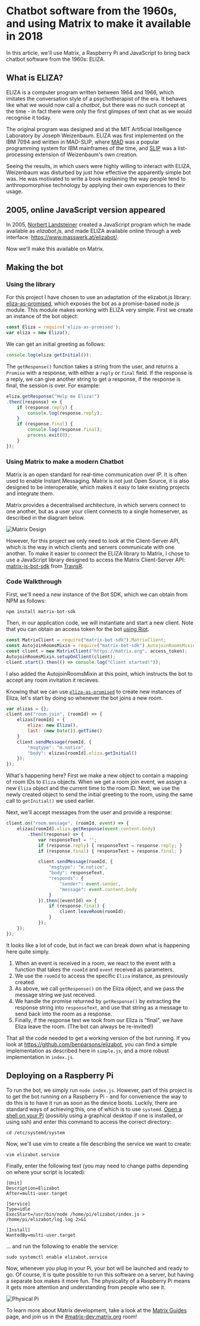 # Chatbot software from the 1960s, and using Matrix to make it available in 2018

In this article, we'll use Matrix, a Raspberry Pi and JavaScript to bring back
chatbot software from the 1960s: ELIZA.

## What is ELIZA?

ELIZA is a computer program written between 1964 and 1966, which imitates the
conversation style of a psychotherapist of the era. It behaves like what we
would now call a *chatbot*, but there was no such concept at the time - in fact
there were only the first glimpses of text chat as we would recognise it today.

The original program was designed and at the MIT Artificial Intelligence
Laboratory by Joseph Weizenbaum. ELIZA was first implemented on the IBM 7094
and written in MAD-SLIP, where
[MAD](https://en.wikipedia.org/wiki/MAD_(programming_language)) was a popular
programming system for IBM mainframes of the time, and
[SLIP](https://en.wikipedia.org/wiki/SLIP_(programming_language)) was a
list-processing extension of Weizenbaum's own creation.

Seeing the results, in which users were highly willing to interact with ELIZA,
Weizenbaum was disturbed by just how effective the apparently simple bot was. He
was motivated to write a book explaining the way people tend to anthropomorphise
technology by applying their own experiences to their usage.

## 2005, online JavaScript version appeared

In 2005, [Norbert Landsteiner](https://twitter.com/mass_werk) created a
JavaScript program which he made available as *elizabot.js*, and made ELIZA
available online through a web interface: <https://www.masswerk.at/elizabot/>.

Now we'll make this available on Matrix.

## Making the bot

### Using the library

For this project I have chosen to use an adaptation of the elizabot.js library:
[eliza-as-promised](https://github.com/natelewis/eliza-as-promised), which
exposes the bot as a promise-based node.js module. This module makes working
with ELIZA very simple. First we create an instance of the bot object:

```javascript
const Eliza = require('eliza-as-promised');
var eliza = new Eliza();
```

We can get an initial greeting as follows:

```javascript
console.log(eliza.getInitial());
```

The `getResponse()` function takes a string from the user, and returns a
`Promise` with a response, with either a `reply` or `final` field. If the
response is a reply, we can give another string to get a response, if the
response is final, the session is over. For example:

```javascript
eliza.getResponse("Help me Eliza!")
.then((response) => {
    if (response.reply) {
        console.log(response.reply);
    }
    if (response.final) {
        console.log(response.final);
        process.exit(0);
    }
});
```

### Using Matrix to make a modern Chatbot

Matrix is an open standard for real-time communication over IP. It is often used
to enable Instant Messaging. Matrix is not just  Open Source, it is also designed to
be interoperable, which makes it easy to take existing projects and integrate
them.

Matrix provides a decentralised architecture, in which servers connect to one
another, but as a user your client connects to a single homeserver, as described
in the diagram below.

![Matrix Design](matrix-diagram.png)

However, for this project we only need to look at the Client-Server API, which
is the way in which clients and servers communicate with one another. To make it
easier to connect the ELIZA library to Matrix, I chose to use a JavaScript
library designed to access the Matrix Client-Server API: [matrix-js-bot-sdk]
from [TravisR].

### Code Walkthrough

First, we'll need a new instance of the Bot SDK, which we can obtain from NPM as
follows:

```
npm install matrix-bot-sdk
```

Then, in our application code, we will instantiate and start a new client. Note
that you can obtain an access token for the bot [using
Riot](https://t2bot.io/docs/access_tokens/).

```javascript
const MatrixClient = require("matrix-bot-sdk").MatrixClient;
const AutojoinRoomsMixin = require("matrix-bot-sdk").AutojoinRoomsMixin;
const client = new MatrixClient("https://matrix.org", access_token);
AutojoinRoomsMixin.setupOnClient(client);
client.start().then(() => console.log("Client started!"));
```

I also added the AutojoinRoomsMixin at this point, which instructs the bot to
accept any room invitation it recieves.

Knowing that we can use
[`eliza-as-promised`](https://github.com/natelewis/eliza-as-promised) to create
new instances of Eliza, let's start by doing so whenever the bot joins a new
room.

```javascript
var elizas = {};
client.on("room.join", (roomId) => {
    elizas[roomId] = {
        eliza: new Eliza(),
        last: (new Date()).getTime()
    }
    client.sendMessage(roomId, {
        "msgtype": "m.notice",
        "body": elizas[roomId].eliza.getInitial()
    });
});
```

What's happening here? First we make a new object to contain a mapping of room
IDs to `Eliza` objects. When we get a room join event, we assign a new `Eliza`
object and the current time to the room ID. Next, we use the newly created
object to send the initial greeting to the room, using the same call to
`getInitial()` we used earlier.

Next, we'll accept messages from the user and provide a response:

```javascript
client.on("room.message", (roomId, event) => {
    elizas[roomId].eliza.getResponse(event.content.body)
        .then((response) => {
            var responseText = '';
            if (response.reply) { responseText = response.reply; }
            if (response.final) { responseText = response.final; }

            client.sendMessage(roomId, {
                "msgtype": "m.notice",
                "body": responseText,
                "responds": {
                    "sender": event.sender,
                    "message": event.content.body
                }
            }).then((eventId) => {
                if (response.final) {
                    client.leaveRoom(roomId);
                }
            });
    });
});
```

It looks like a lot of code, but in fact we can break down what is happening here quite simply.

1. When an event is received in a room, we react to the event with a function
   that takes the `roomId` and `event` received as parameters.
2. We use the `roomId` to access the specific `Eliza` instance, as previously
   created.
3. As above, we call `getResponse()` on the Eliza object, and we pass the
   message string we just received.
4. We handle the promise returned by `getResponse()` by extracting the response
   string into `responseText`, and use that string as a message to send back
   into the room as a response.
5. Finally, if the response text we took from our Eliza is "final", we have
   Eliza leave the room. (The bot can always be re-invited!)

That all the code needed to get a working version of the bot running. If you look at <https://github.com/benparsons/elizabot>, you can find a simple implementation as described here in `simple.js`, and a more robust implementation in `index.js`.

## Deploying on a Raspberry Pi

To run the bot, we simply run `node index.js`. However, part of this project is
to get the bot running on a Raspberry Pi - and for convenience the way to do
this is to have it run as soon as the device boots. Luckily, there are standard
ways of achieving this, one of which is to use `systemd`. [Open a shell on your
Pi](https://www.raspberrypi.org/documentation/usage/terminal/) (possibly using a
graphical desktop if one is installed, or using ssh) and enter this command to
access the correct directory:

```
cd /etc/systemd/system
```

Now, we'll use vim to create a file describing the service we want to create:

```
vim elizabot.service
```

Finally, enter the following text (you may need to change paths depending on
where your script is located):

```
[Unit]
Description=Elizabot
After=multi-user.target

[Service]
Type=idle
ExecStart=/usr/bin/node /home/pi/elizabot/index.js > /home/pi/elizabot/log.log 2>&1

[Install]
WantedBy=multi-user.target
```

... and run the following to enable the service:

```
sudo systemctl enable elizabot.service
```

Now, whenever you plug in your Pi, your bot will be launched and ready to go. Of
course, it is quite possible to run this software on a server, but having a
separate box makes it more fun. The physicality of a Raspberry Pi means it gets
more attention and understanding from people who see it.

![Physical Pi](elizabot-pi.png)

To learn more about Matrix development, take a look at the [Matrix Guides](https://matrix.org/docs/guides)
page, and join us in the [#matrix-dev:matrix.org](https://matrix.to/#/#matrix-dev:matrix.org) room!

[matrix-js-bot-sdk]: https://github.com/turt2live/matrix-js-bot-sdk
[TravisR]: https://github.com/turt2live